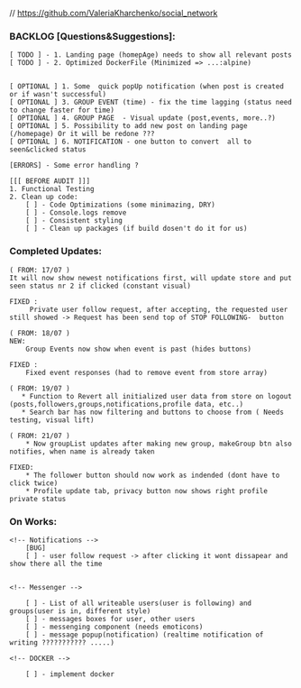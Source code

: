 // https://github.com/ValeriaKharchenko/social_network

### BACKLOG [Questions&Suggestions]:
    [ TODO ] - 1. Landing page (homepAge) needs to show all relevant posts 
    [ TODO ] - 2. Optimized DockerFile (Minimized => ...:alpine)


    [ OPTIONAL ] 1. Some  quick popUp notification (when post is created or if wasn't successful)
    [ OPTIONAL ] 3. GROUP EVENT (time) - fix the time lagging (status need to change faster for time)
    [ OPTIONAL ] 4. GROUP PAGE  - Visual update (post,events, more..?)
    [ OPTIONAL ] 5. Possibility to add new post on landing page (/homepage) Or it will be redone ???
    [ OPTIONAL ] 6. NOTIFICATION - one button to convert  all to  seen&clicked status

    [ERRORS] - Some error handling ? 

    [[[ BEFORE AUDIT ]]]
    1. Functional Testing
    2. Clean up code:
        [ ] - Code Optimizations (some minimazing, DRY)
        [ ] - Console.logs remove
        [ ] - Consistent styling
        [ ] - Clean up packages (if build dosen't do it for us)


### Completed Updates:
    ( FROM: 17/07 )
    It will now show newest notifications first, will update store and put seen status nr 2 if clicked (constant visual)

    FIXED :
         Private user follow request, after accepting, the requested user still showed -> Request has been send top of STOP FOLLOWING-  button

    ( FROM: 18/07 )
    NEW: 
        Group Events now show when event is past (hides buttons)

    FIXED : 
        Fixed event responses (had to remove event from store array)

    ( FROM: 19/07 )
       * Function to Revert all initialized user data from store on logout  (posts,followers,groups,notifications,profile data, etc..)
       * Search bar has now filtering and buttons to choose from ( Needs testing, visual lift)

    ( FROM: 21/07 )
        * Now groupList updates after making new group, makeGroup btn also notifies, when name is already taken
    
    FIXED: 
        * The follower button should now work as indended (dont have to click twice)
        * Profile update tab, privacy button now shows right profile private status
        
### On Works: 

    <!-- Notifications -->
        [BUG]
        [ ] - user follow request -> after clicking it wont dissapear and show there all the time 


    <!-- Messenger -->

        [ ] - List of all writeable users(user is following) and groups(user is in, different style)
        [ ] - messages boxes for user, other users
        [ ] - messenging component (needs emoticons)
        [ ] - message popup(notification) (realtime notification of writing ??????????? .....)

    <!-- DOCKER -->

        [ ] - implement docker

















<!-- 
This project was bootstrapped with [Create React App](https://github.com/facebook/create-react-app).

## Available Scripts

In the project directory, you can run:

### `npm start`

Runs the app in the development mode.\
Open [http://localhost:3000](http://localhost:3000) to view it in the browser.

The page will reload if you make edits.\
You will also see any lint errors in the console.

### `npm test`

Launches the test runner in the interactive watch mode.\
See the section about [running tests](https://facebook.github.io/create-react-app/docs/running-tests) for more information.

### `npm run build`

Builds the app for production to the `build` folder.\
It correctly bundles React in production mode and optimizes the build for the best performance.

The build is minified and the filenames include the hashes.\
Your app is ready to be deployed!

See the section about [deployment](https://facebook.github.io/create-react-app/docs/deployment) for more information.

### `npm run eject`

**Note: this is a one-way operation. Once you `eject`, you can’t go back!**

If you aren’t satisfied with the build tool and configuration choices, you can `eject` at any time. This command will remove the single build dependency from your project.

Instead, it will copy all the configuration files and the transitive dependencies (webpack, Babel, ESLint, etc) right into your project so you have full control over them. All of the commands except `eject` will still work, but they will point to the copied scripts so you can tweak them. At this point you’re on your own.

You don’t have to ever use `eject`. The curated feature set is suitable for small and middle deployments, and you shouldn’t feel obligated to use this feature. However we understand that this tool wouldn’t be useful if you couldn’t customize it when you are ready for it.

## Learn More

You can learn more in the [Create React App documentation](https://facebook.github.io/create-react-app/docs/getting-started).

To learn React, check out the [React documentation](https://reactjs.org/). -->
